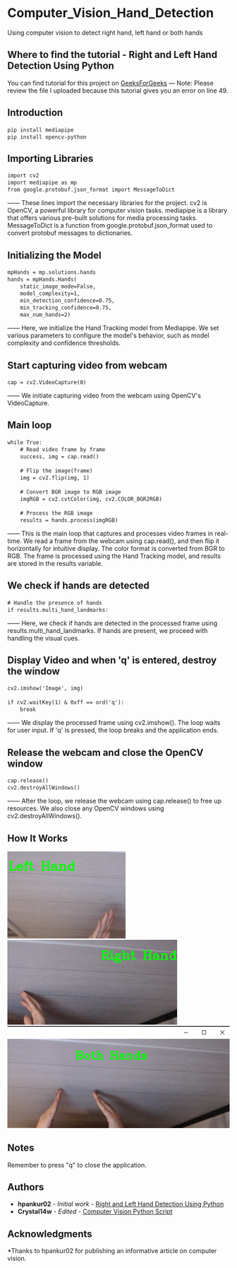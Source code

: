 # Computer_Vision_Hand_Detection
Using computer vision to detect right hand, left hand or both hands

## Where to find the tutorial - Right and Left Hand Detection Using Python
You can find tutorial for this project on [GeeksForGeeks](https://www.geeksforgeeks.org/right-and-left-hand-detection-using-python/) 
— Note: Please review the file I uploaded because this tutorial gives you an error on line 49.

## Introduction
```
pip install mediapipe  
pip install opencv-python
```
## Importing Libraries
```
import cv2
import mediapipe as mp
from google.protobuf.json_format import MessageToDict
```

—— These lines import the necessary libraries for the project.
cv2 is OpenCV, a powerful library for computer vision tasks.
mediapipe is a library that offers various pre-built solutions for media processing tasks.
MessageToDict is a function from google.protobuf.json_format used to convert protobuf messages to dictionaries.

## Initializing the Model
```
mpHands = mp.solutions.hands
hands = mpHands.Hands(
    static_image_mode=False,
    model_complexity=1,
    min_detection_confidence=0.75,
    min_tracking_confidence=0.75,
    max_num_hands=2)
```

—— Here, we initialize the Hand Tracking model from Mediapipe.
We set various parameters to configure the model's behavior, such as model complexity and confidence thresholds.

## Start capturing video from webcam
```
cap = cv2.VideoCapture(0)
```
—— We initiate capturing video from the webcam using OpenCV's VideoCapture.

## Main loop
```
while True:
    # Read video frame by frame
    success, img = cap.read()

    # Flip the image(frame)
    img = cv2.flip(img, 1)

    # Convert BGR image to RGB image
    imgRGB = cv2.cvtColor(img, cv2.COLOR_BGR2RGB)

    # Process the RGB image
    results = hands.process(imgRGB)
```
——  This is the main loop that captures and processes video frames in real-time.
We read a frame from the webcam using cap.read(), and then flip it horizontally for intuitive display.
The color format is converted from BGR to RGB.
The frame is processed using the Hand Tracking model, and results are stored in the results variable.

## We check if hands are detected
```
# Handle the presence of hands
if results.multi_hand_landmarks:
```
—— Here, we check if hands are detected in the processed frame using results.multi_hand_landmarks.
If hands are present, we proceed with handling the visual cues.

## Display Video and when 'q' is entered, destroy the window
```
cv2.imshow('Image', img)

if cv2.waitKey(1) & 0xff == ord('q'):
    break

```
—— We display the processed frame using cv2.imshow().
The loop waits for user input. If 'q' is pressed, the loop breaks and the application ends.

## Release the webcam and close the OpenCV window
```
cap.release()
cv2.destroyAllWindows()
```
—— After the loop, we release the webcam using cap.release() to free up resources.
We also close any OpenCV windows using cv2.destroyAllWindows().
    
## How It Works
![](images/left_hand.png)
![](images/right_hand.png)
![](images/both_hands.png)

## Notes
Remember to press "q" to close the application.

## Authors

* **hpankur02** - *Initial work* - [Right and Left Hand Detection Using Python]([https://gist.github.com/rsalaza4/a7dfb75fedca3aeb95c5cbe4bad618ce](https://www.geeksforgeeks.org/right-and-left-hand-detection-using-python/))
* **Crystal14w** - *Edited* - [Computer Vision Python Script]([https://github.com/Crystal14w/Resume_Scanner_Python/blob/patch_1/Job_Posting_KeyTerms.py](https://github.com/Crystal14w/Computer_Vision_Hand_Detection)) 

## Acknowledgments

*Thanks to hpankur02 for publishing an informative article on computer vision.
